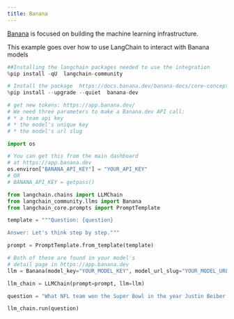 ```yaml
---
title: Banana
---
```


[Banana](https://www.banana.dev/about-us) is focused on building the machine learning infrastructure.

This example goes over how to use LangChain to interact with Banana models

```python
##Installing the langchain packages needed to use the integration
%pip install -qU  langchain-community
```

```python
# Install the package  https://docs.banana.dev/banana-docs/core-concepts/sdks/python
%pip install --upgrade --quiet  banana-dev
```

```python
# get new tokens: https://app.banana.dev/
# We need three parameters to make a Banana.dev API call:
# * a team api key
# * the model's unique key
# * the model's url slug

import os

# You can get this from the main dashboard
# at https://app.banana.dev
os.environ["BANANA_API_KEY"] = "YOUR_API_KEY"
# OR
# BANANA_API_KEY = getpass()
```

```python
from langchain.chains import LLMChain
from langchain_community.llms import Banana
from langchain_core.prompts import PromptTemplate
```

```python
template = """Question: {question}

Answer: Let's think step by step."""

prompt = PromptTemplate.from_template(template)
```

```python
# Both of these are found in your model's
# detail page in https://app.banana.dev
llm = Banana(model_key="YOUR_MODEL_KEY", model_url_slug="YOUR_MODEL_URL_SLUG")
```

```python
llm_chain = LLMChain(prompt=prompt, llm=llm)
```

```python
question = "What NFL team won the Super Bowl in the year Justin Beiber was born?"

llm_chain.run(question)
```
